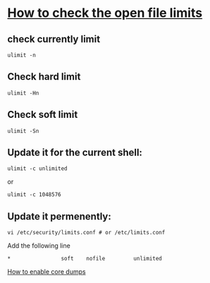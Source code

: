 # [How to check the open file limits](https://stackoverflow.com/questions/34588/how-do-i-change-the-number-of-open-files-limit-in-linux/34645)

## check currently limit
```
ulimit -n
```

## Check hard limit
```
ulimit -Hn
```

## Check soft limit
```
ulimit -Sn
```

## Update it for the current shell:
```
ulimit -c unlimited
```
or
```
ulimit -c 1048576
```

## Update it permenently:
```
vi /etc/security/limits.conf # or /etc/limits.conf
```
Add the following line
```
*                soft    nofile         unlimited
```

[How to enable core dumps](http://www.akadia.com/services/ora_enable_core.html)
